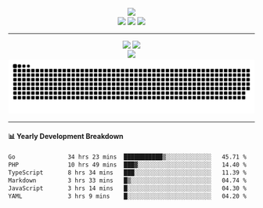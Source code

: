 <p align="center">
  <img src="https://readme-typing-svg.herokuapp.com?font=Fira+Code&pause=1000&color=FF69B4&center=true&vCenter=true&width=435&lines=%F0%9F%8F%B3%EF%B8%8F%E2%80%8D%E2%9A%A7%EF%B8%8F+BaiYi's+GitHub+Profile+%F0%9F%8F%B3%EF%B8%8F%E2%80%8D%E2%9A%A7%EF%B8%8F" />
  <br>
  <a href="https://mtf.wiki/"><img src="https://img.shields.io/static/v1?label=Gender&message=Male-To-Female&color=ff69b4&style=for-the-badge" /></a>
  <a href="https://github.com/WhiteElytra"><img src="https://img.shields.io/github/followers/WhiteElytra?label=github%20followers&logo=github&style=for-the-badge" /></a>
  <a href="https://twitter.com/WhiteElytra"><img src="https://img.shields.io/twitter/follow/WhiteElytra?label=twitter%20%40WhiteElytra&logo=twitter&style=for-the-badge" /></a>
</p>

-----

<p align="center">
  <img src="https://github-readme-stats.vercel.app/api?username=WhiteElytra&count_private=true&show_icons=true&theme=buefy" width="400" />
  <img src="https://streak-stats.demolab.com/?user=WhiteElytra" width="400" />
  <br>
  <img src="https://activity-graph.herokuapp.com/graph?username=WhiteElytra&theme=minimal" />
  <br>
  <img src="https://github.com/WhiteElytra/WhiteElytra/raw/output/github-contribution-grid-snake.svg" />
</p>

-----

#### 📊 Yearly Development Breakdown

<!--START_SECTION:waka-->

```text
Go               34 hrs 23 mins  ███████████▒░░░░░░░░░░░░░   45.71 %
PHP              10 hrs 49 mins  ███▓░░░░░░░░░░░░░░░░░░░░░   14.40 %
TypeScript       8 hrs 34 mins   ███░░░░░░░░░░░░░░░░░░░░░░   11.39 %
Markdown         3 hrs 33 mins   █▒░░░░░░░░░░░░░░░░░░░░░░░   04.74 %
JavaScript       3 hrs 14 mins   █░░░░░░░░░░░░░░░░░░░░░░░░   04.30 %
YAML             3 hrs 9 mins    █░░░░░░░░░░░░░░░░░░░░░░░░   04.20 %
```

<!--END_SECTION:waka-->
